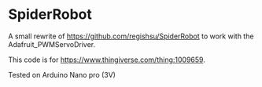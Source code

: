 # SpiderRobot

A small rewrite of https://github.com/regishsu/SpiderRobot to work with the Adafruit_PWMServoDriver.

This code is for https://www.thingiverse.com/thing:1009659.

Tested on Arduino Nano pro (3V)
